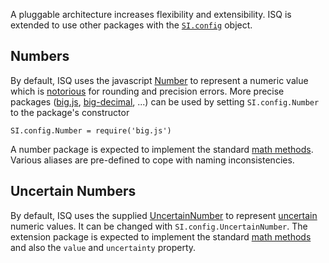  A pluggable architecture increases flexibility and extensibility. ISQ is extended to use other packages with the [`SI.config`](api/SI#config) object.
 
 ## Numbers
 
 By default, ISQ uses the javascript [Number](https://developer.mozilla.org/en/docs/Web/JavaScript/Reference/Global_Objects/Number) to represent a numeric value which is [notorious](http://modernweb.com/2014/02/17/what-every-javascript-developer-should-know-about-floating-points/) for rounding and precision errors.  More precise packages ([big.js](https://www.npmjs.com/package/big.js), [big-decimal](https://www.npmjs.com/package/big-decimal), ...) can be used by setting `SI.config.Number` to the package's constructor
 
    SI.config.Number = require('big.js')
    
A number package is expected to implement the standard [math methods](math.md).  Various aliases are pre-defined to cope with naming inconsistencies. 
    
## Uncertain Numbers

By default, ISQ uses the supplied [UncertainNumber](api/UncertainNumber) to represent [uncertain](uncertainty.md) numeric values.  It can be changed with `SI.config.UncertainNumber`.  The extension package is expected to implement the standard [math methods](math.md) and also the `value` and `uncertainty` property.
